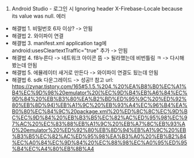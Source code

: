 1. Android Studio - 로그인 시 Ignoring header X-Firebase-Locale because its value was null. 에러

- 해결법 1. 비밀번호 6자 이상? -> 안됨
- 해결법 2. 와이파이 연결
- 해결법 3. manifest.xml application tag에 android:usesCleartextTraffic="true" 추가 -> 안됨
- 해결법 4. f8누른다 -> 네트워크 아이콘 뜸 -> 될라했는데 비번틀림 ㅋ -> 다시해봤는데 안됨
- 해결법 5. 에뮬레이터 새거로 만든다 -> 와이파이 연결도 됬는데 안됨
- 해결법 6. sdk 다운그레이드 -> 성공!! 참고 url: https://zynar.tistory.com/165#5.1.5.%204.%20%EA%B8%B0%EC%A1%B4%EC%9D%98%20emulator%20(%EC%9D%B4%EB%A6%84%EC%9D%84%20%EB%B3%80%EA%B2%BD%ED%95%9C%20%ED%92%80%EB%8D%94)%EB%A1%9C%20%EB%93%A4%EC%96%B4%EA%B0%80%EC%84%9C%20package.xml%20%ED%8C%8C%EC%9D%BC%EC%9D%84%20%EB%B3%B5%EC%82%AC%ED%95%98%EC%97%AC%20%EC%83%88%EB%A1%9C%20%EB%A7%8C%EB%93%A0%20emulator%20%ED%92%80%EB%8D%94%EB%A1%9C%20%EB%B3%B5%EC%82%AC%ED%95%98%EA%B3%A0%20%EB%B2%84%EC%A0%84%EC%9D%84%20%EC%88%98%EC%A0%95%ED%95%B4%EC%A4%80%EB%8B%A4
